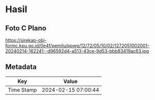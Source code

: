 # Hasil

## Foto C Plano

https://sirekap-obj-formc.kpu.go.id/0e4f/pemilu/ppwp/12/72/05/10/02/1272051002001-20240214-162241--d96592d4-a513-43ce-9d53-bbb83419ac63.jpg


## Metadata

| Key        | Value               |
| ---------- | ------------------- |
| Time Stamp | 2024-02-15 07:00:44 |



